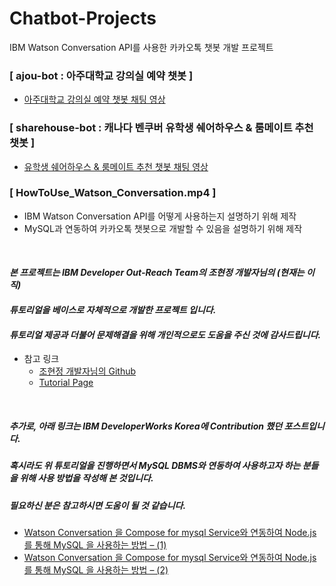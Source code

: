 # Chatbot-Projects
IBM Watson Conversation API를 사용한 카카오톡 챗봇 개발 프로젝트
### [ ajou-bot : 아주대학교 강의실 예약 챗봇 ]
- [아주대학교 강의실 예약 챗봇 채팅 영상](https://drive.google.com/open?id=1wCNadDaWz6ftuJtKfp-BDizHNSR5Ffjt)
### [ sharehouse-bot : 캐나다 벤쿠버 유학생 쉐어하우스 & 룸메이트 추천 챗봇 ]
- [유학생 쉐어하우스 & 룸메이트 추천 챗봇 채팅 영상](https://drive.google.com/open?id=1wCNadDaWz6ftuJtKfp-BDizHNSR5Ffjt)
### [ HowToUse_Watson_Conversation.mp4 ]
- IBM Watson Conversation API를 어떻게 사용하는지 설명하기 위해 제작
- MySQL과 연동하여 카카오톡 챗봇으로 개발할 수 있음을 설명하기 위해 제작

</br>

#### *본 프로젝트는 IBM Developer Out-Reach Team의 조현정 개발자님의 (현재는 이직)*
#### *튜토리얼을 베이스로 자체적으로 개발한 프로젝트 입니다.*
#### *튜토리얼 제공과 더불어 문제해결을 위해 개인적으로도 도움을 주신 것에 감사드립니다.*
- 참고 링크
	- [조현정 개발자님의 Github](https://github.com/hjjo)
	- [Tutorial Page](https://developer.ibm.com/kr/watson/2017/12/05/watson-conversation-korean-tutorial/)
</br>

##### 추가로, 아래 링크는 IBM DeveloperWorks Korea에 Contribution 했던 포스트입니다.
##### 혹시라도 위 튜토리얼을 진행하면서 MySQL DBMS와 연동하여 사용하고자 하는 분들을 위해 사용 방법을 작성해 본 것입니다.
##### 필요하신 분은 참고하시면 도움이 될 것 같습니다.

- [Watson Conversation 을 Compose for mysql Service와 연동하여 Node.js 를 통해 MySQL 을 사용하는 방법 – (1)](https://developer.ibm.com/kr/watson/2018/01/08/watson-conversation-%EC%9D%84-compose-mysql-service%EC%99%80-%EC%97%B0%EB%8F%99%ED%95%98%EC%97%AC-node-js-%EB%A5%BC-%ED%86%B5%ED%95%B4-mysql-%EC%9D%84-%EC%82%AC%EC%9A%A9%ED%95%98%EB%8A%94/)
- [Watson Conversation 을 Compose for mysql Service와 연동하여 Node.js 를 통해 MySQL 을 사용하는 방법 – (2)](https://developer.ibm.com/kr/watson/2018/01/08/watson-conversation-%EC%9D%84-compose-mysql-service%EC%99%80-%EC%97%B0%EB%8F%99%ED%95%98%EC%97%AC-node-js-%EB%A5%BC-%ED%86%B5%ED%95%B4-mysql-%EC%9D%84-%EC%82%AC%EC%9A%A9%ED%95%98%EB%8A%94-2/)